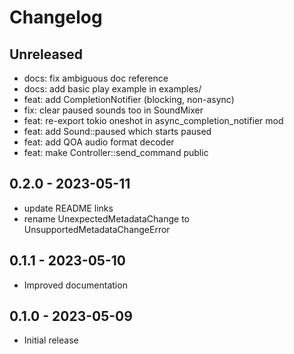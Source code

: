 # Changelog

## Unreleased

- docs: fix ambiguous doc reference
- docs: add basic play example in examples/
- feat: add CompletionNotifier (blocking, non-async)
- fix: clear paused sounds too in SoundMixer
- feat: re-export tokio oneshot in async_completion_notifier mod
- feat: add Sound::paused which starts paused
- feat: add QOA audio format decoder
- feat: make Controller::send_command public

## 0.2.0 - 2023-05-11

- update README links
- rename UnexpectedMetadataChange to UnsupportedMetadataChangeError

## 0.1.1 - 2023-05-10

- Improved documentation

## 0.1.0 - 2023-05-09

- Initial release
